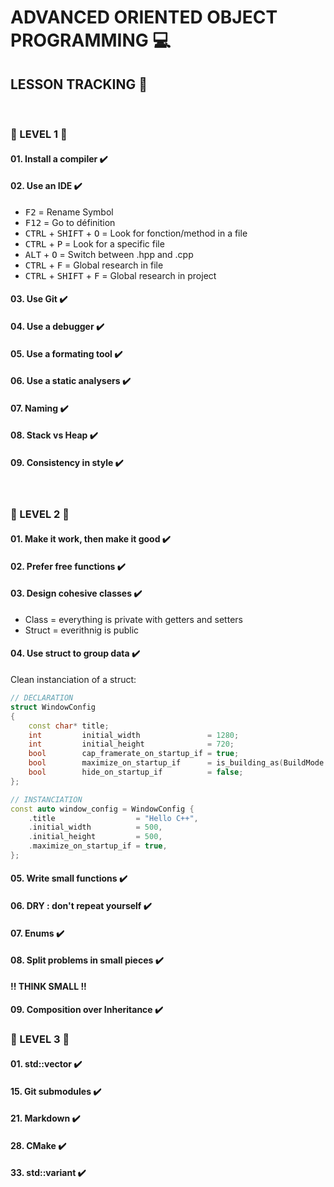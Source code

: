 # ADVANCED ORIENTED OBJECT PROGRAMMING :computer:

## LESSON TRACKING :memo:
</br>

### :pill: LEVEL 1 :pill:

#### 01. Install a compiler :heavy_check_mark:
#### 02. Use an IDE :heavy_check_mark:

- <kbd>F2</kbd>     =   Rename Symbol
- <kbd>F12</kbd>    =   Go to définition
- <kbd>CTRL</kbd> + <kbd>SHIFT</kbd> + <kbd>O</kbd>    =   Look for fonction/method in a file
- <kbd>CTRL</kbd> + <kbd>P</kbd>    =   Look for a specific file
- <kbd>ALT</kbd> + <kbd>O</kbd>     =    Switch between .hpp and .cpp
- <kbd>CTRL</kbd> + <kbd>F</kbd>   =   Global research in file
- <kbd>CTRL</kbd> + <kbd>SHIFT</kbd> + <kbd>F</kbd>   =   Global research in project

#### 03. Use Git :heavy_check_mark:
#### 04. Use a debugger :heavy_check_mark:
#### 05. Use a formating tool :heavy_check_mark:
#### 06. Use a static analysers :heavy_check_mark:
#### 07. Naming :heavy_check_mark:
#### 08. Stack vs Heap :heavy_check_mark:
#### 09. Consistency in style :heavy_check_mark:
</br>

### :pill: LEVEL 2 :pill:

#### 01. Make it work, then make it good :heavy_check_mark:
#### 02. Prefer free functions :heavy_check_mark:
#### 03. Design cohesive classes :heavy_check_mark:

- Class = everything is private with getters and setters
- Struct = everithnig is public

#### 04. Use struct to group data :heavy_check_mark:
Clean instanciation of a struct:
```cpp
// DECLARATION
struct WindowConfig
{
    const char* title;
    int         initial_width               = 1280;
    int         initial_height              = 720;
    bool        cap_framerate_on_startup_if = true;
    bool        maximize_on_startup_if      = is_building_as(BuildMode::Release);
    bool        hide_on_startup_if          = false;
};
```
```cpp
// INSTANCIATION
const auto window_config = WindowConfig {
    .title                  = "Hello C++",
    .initial_width          = 500,
    .initial_height         = 500,
    .maximize_on_startup_if = true,
};
```

#### 05. Write small functions :heavy_check_mark:
#### 06. DRY : don't repeat yourself :heavy_check_mark:
#### 07. Enums :heavy_check_mark:
#### 08. Split problems in small pieces :heavy_check_mark:
**!! THINK SMALL !!** 
#### 09. Composition over Inheritance :heavy_check_mark:

### :pill: LEVEL 3 :pill:

#### 01. std::vector :heavy_check_mark:
#### 15. Git submodules :heavy_check_mark:
#### 21. Markdown :heavy_check_mark:
#### 28. CMake :heavy_check_mark:
#### 33. std::variant :heavy_check_mark: